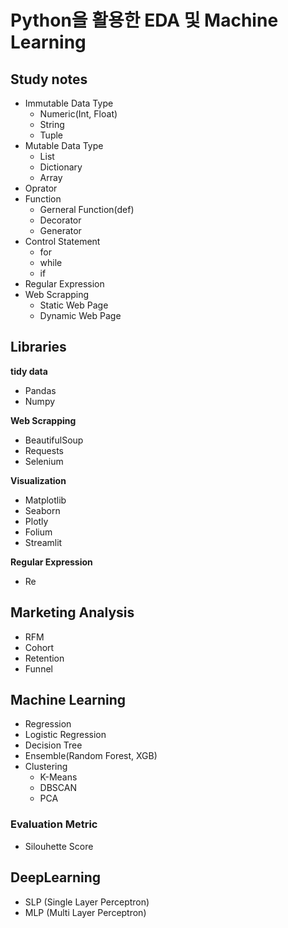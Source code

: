 # Python을 활용한 EDA 및 Machine Learning

## Study notes
- Immutable Data Type
  - Numeric(Int, Float)
  - String
  - Tuple
- Mutable Data Type
  - List
  - Dictionary
  - Array
- Oprator
- Function
  - Gerneral Function(def)
  - Decorator
  - Generator
- Control Statement
  - for
  - while
  - if
- Regular Expression
- Web Scrapping
  - Static Web Page
  - Dynamic Web Page

## Libraries
**tidy data**
- Pandas
- Numpy

**Web Scrapping**
- BeautifulSoup
- Requests
- Selenium
  
**Visualization**
- Matplotlib
- Seaborn
- Plotly
- Folium
- Streamlit

**Regular Expression**
- Re

## Marketing Analysis
- RFM
- Cohort
- Retention
- Funnel

## Machine Learning
- Regression
- Logistic Regression
- Decision Tree
- Ensemble(Random Forest, XGB)
- Clustering
  - K-Means
  - DBSCAN
  - PCA

### Evaluation Metric
  - Silouhette Score

## DeepLearning
- SLP (Single Layer Perceptron)
- MLP (Multi Layer Perceptron)
